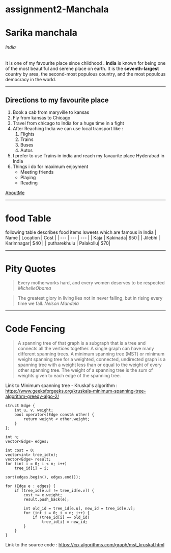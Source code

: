 # assignment2-Manchala
# Sarika manchala
######  India
It is one of my favourite place since childhood . **India** is known for being one of the most beautiful and serene place on earth.  It is the __seventh-largest__ country by area, the second-most populous country, and the most populous democracy in the world.

---

## Directions to my favourite place
1. Book a cab from maryville to kansas
2. Fly from kansas to Chicago
3. Travel from chicago to India for a huge time in a fight 
4. After Reaching India we can use local transport like :
    1. Flights
    2. Trains
    3. Buses
    4. Autos
5. I prefer to use Trains in india and reach my favaurite place Hyderabad in India
6. Things i do for maximum enjoyment
    * Meeting friends
    * Playing
    * Reading

[AboutMe](https://github.com/sarikamanchala/assignment2-Manchala/blob/main/AboutMe.md)

---

# food Table

following table describes food items lsweets which are famous in India
| Name | Location | Cost |
| --- | --- | --- |
| Kaja | Kakinada| $50 |
| Jilebhi | Karimnagar| $40 |
| putharekhulu | Palakollu| $70|

---

# Pity Quotes
>Every motherworks hard, and every women deserves to be respected *MichelleObama*

>The greatest glory in living lies not in never falling, but in rising every time we fall. *Nelson Mandela*

---

# Code Fencing
>A spanning tree of that graph is a subgraph that is a tree and connects all the vertices together. A single graph can have many different spanning trees. A minimum spanning tree (MST) or minimum weight spanning tree for a weighted, connected, undirected graph is a spanning tree with a weight less than or equal to the weight of every other spanning tree. The weight of a spanning tree is the sum of weights given to each edge of the spanning tree.

Link to Minimum spanning tree - Kruskal's algorithm : <https://www.geeksforgeeks.org/kruskals-minimum-spanning-tree-algorithm-greedy-algo-2/>
```
struct Edge {
    int u, v, weight;
    bool operator<(Edge const& other) {
        return weight < other.weight;
    }
};

int n;
vector<Edge> edges;

int cost = 0;
vector<int> tree_id(n);
vector<Edge> result;
for (int i = 0; i < n; i++)
    tree_id[i] = i;

sort(edges.begin(), edges.end());

for (Edge e : edges) {
    if (tree_id[e.u] != tree_id[e.v]) {
        cost += e.weight;
        result.push_back(e);

        int old_id = tree_id[e.u], new_id = tree_id[e.v];
        for (int i = 0; i < n; i++) {
            if (tree_id[i] == old_id)
                tree_id[i] = new_id;
        }
    }
}
```
Link to the source code : <https://cp-algorithms.com/graph/mst_kruskal.html>





